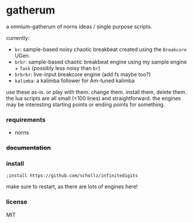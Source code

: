 # gatherum

a omnium-gatherum of norns ideas / single purpose scripts.

currently:

- `br`: sample-based noisy chaotic breakbeat created using the `Breakcore` UGen.
- `brbr`: sample-based chaotic breakbeat engine using my sample engine + `Task` (possibly less noisy than `br`)
- `brbrbr`: live-input breakcore engine (add fx maybe too?)
- `kalimba`: a kalimba follower for Am-tuned kalimba

use these as-is. or play with them. change them. install them, delete them. the lua scripts are all small (<100 lines) and straightforward. the engines may be interesting starting points or ending points for something. 

### requirements 

- norns

### ~~documentation~~ 


### install

```
;install https://github.com/schollz/infinitedigits
```

make sure to restart, as there are lots of engines here!

### license

MIT